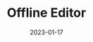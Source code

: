 ---
title: Offline Editor
description: A really simple offline text editor
date: 2023-01-17
language: typescript
source: https://github.com/jonot-cyber/offline-editor
link: https://jonot.me/offline-editor/
---